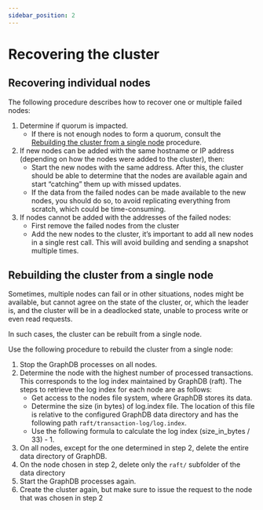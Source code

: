 ```yaml
---
sidebar_position: 2
---
```


# Recovering the cluster

## Recovering individual nodes

The following procedure describes how to recover one or multiple failed nodes:
1. Determine if quorum is impacted.
   * If there is not enough nodes to form a quorum, 
   consult the [Rebuilding the cluster from a single node](#rebuilding-the-cluster-from-a-single-node) procedure. 
2. If new nodes can be added with the same hostname or IP address (depending on how the nodes were added to the cluster), then:
   * Start the new nodes with the same address.
   After this, the cluster should be able to determine that the nodes are available again and start “catching” them up with missed updates.
   * If the data from the failed nodes can be made available to the new nodes, you should do so, 
   to avoid replicating everything from scratch, which could be time-consuming.
3. If nodes cannot be added with the addresses of the failed nodes:
   * First remove the failed nodes from the cluster
   * Add the new nodes to the cluster, it’s important to add all new nodes in a single rest call. 
   This will avoid building and sending a snapshot multiple times.

    
## Rebuilding the cluster from a single node
Sometimes, multiple nodes can fail or in other situations, nodes might be available, 
but cannot agree on the state of the cluster, or, which the leader is, and the cluster will be in a deadlocked state,
unable to process write or even read requests.

In such cases, the cluster can be rebuilt from a single node. 

Use the following procedure to rebuild the cluster from a single node:

1. Stop the GraphDB processes on all nodes. 
2. Determine the node with the highest number of processed transactions. 
   This corresponds to the log index maintained by GraphDB (raft). 
   The steps to retrieve the log index for each node are as follows:
   * Get access to the nodes file system, where GraphDB stores its data.
   * Determine the size (in bytes) of log.index file. 
   The location of this file is relative to the configured GraphDB data directory and has the following path `raft/transaction-log/log.index`.
   * Use the following formula to calculate the log index (size_in_bytes / 33) - 1.
3. On all nodes, except for the one determined in step 2, delete the entire data directory of GraphDB.
4. On the node chosen in step 2,  delete only the `raft/` subfolder of the data directory
5. Start the GraphDB processes again.
6. Create the cluster again, but make sure to issue the request to the node that was chosen in step 2
   